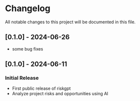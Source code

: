 # Changelog

All notable changes to this project will be documented in this file.

## [0.1.0] - 2024-06-26
- some bug fixes

## [0.1.0] - 2024-06-11

### Initial Release

- First public release of riskgpt
- Analyze project risks and opportunities using AI

<!-- generated by git-cliff -->